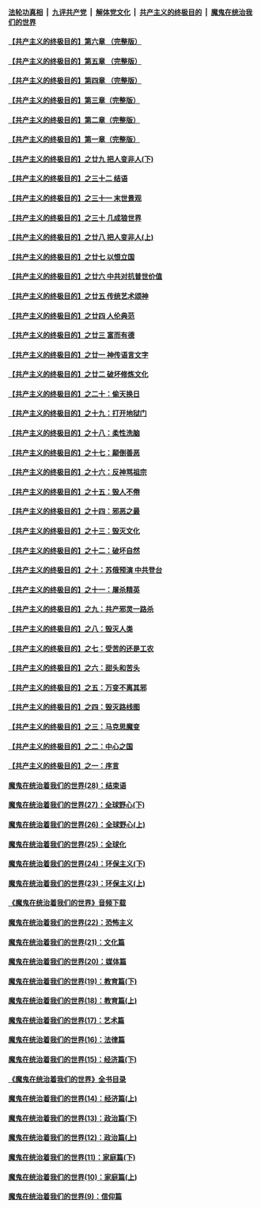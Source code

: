 

####  [法轮功真相](../../../../basic/blob/master/README.md?t=05251931) &nbsp;|&nbsp; [九评共产党](../../../../9ping.md/blob/master/README.md?t=05251931) &nbsp;|&nbsp; [解体党文化](../../../../jtdwh.md/blob/master/README.md?t=05251931)  &nbsp;|&nbsp; [共产主义的终极目的](../../../../gczydzjmd.md/blob/master/README.md?t=05251931) &nbsp;|&nbsp; [魔鬼在统治我们的世界](../../../../mgztzwmdsj.md/blob/master/README.md?t=05251931) 

#### [【共产主义的终极目的】第六章 （完整版）](../pages/nsc422/n11428913.md?t=05251931) 

#### [【共产主义的终极目的】第五章 （完整版）](../pages/nsc422/n11428912.md?t=05251931) 

#### [【共产主义的终极目的】第四章 （完整版）](../pages/nsc422/n11428907.md?t=05251931) 

#### [【共产主义的终极目的】第三章（完整版）](../pages/nsc422/n11428848.md?t=05251931) 

#### [【共产主义的终极目的】第二章（完整版）](../pages/nsc422/n11428831.md?t=05251931) 

#### [【共产主义的终极目的】第一章（完整版）](../pages/nsc422/n11417651.md?t=05251931) 

#### [【共产主义的终极目的】之廿九 把人变非人(下)](../pages/nsc422/n11344140.md?t=05251931) 

#### [【共产主义的终极目的】之三十二 结语](../pages/nsc422/n11360535.md?t=05251931) 

#### [【共产主义的终极目的】之三十一 末世景观](../pages/nsc422/n11351129.md?t=05251931) 

#### [【共产主义的终极目的】之三十 几成狼世界](../pages/nsc422/n11348280.md?t=05251931) 

#### [【共产主义的终极目的】之廿八 把人变非人(上)](../pages/nsc422/n11340492.md?t=05251931) 

#### [【共产主义的终极目的】之廿七 以恨立国](../pages/nsc422/n11336944.md?t=05251931) 

#### [【共产主义的终极目的】之廿六 中共对抗普世价值](../pages/nsc422/n11324785.md?t=05251931) 

#### [【共产主义的终极目的】之廿五 传统艺术颂神](../pages/nsc422/n11296396.md?t=05251931) 

#### [【共产主义的终极目的】之廿四 人伦典范](../pages/nsc422/n11296397.md?t=05251931) 

#### [【共产主义的终极目的】之廿三 富而有德](../pages/nsc422/n11283598.md?t=05251931) 

#### [【共产主义的终极目的】之廿一 神传语言文字](../pages/nsc422/n11263265.md?t=05251931) 

#### [【共产主义的终极目的】之廿二 破坏修炼文化](../pages/nsc422/n11245728.md?t=05251931) 

#### [【共产主义的终极目的】之二十：偷天换日](../pages/nsc422/n11238846.md?t=05251931) 

#### [【共产主义的终极目的】之十九：打开地狱门](../pages/nsc422/n11206376.md?t=05251931) 

#### [【共产主义的终极目的】之十八：柔性洗脑](../pages/nsc422/n11199994.md?t=05251931) 

#### [【共产主义的终极目的】之十七：颠倒善恶](../pages/nsc422/n11179782.md?t=05251931) 

#### [【共产主义的终极目的】之十六：反神骂祖宗](../pages/nsc422/n11166798.md?t=05251931) 

#### [【共产主义的终极目的】之十五：毁人不倦](../pages/nsc422/n11166792.md?t=05251931) 

#### [【共产主义的终极目的】之十四：邪恶之最](../pages/nsc422/n11150249.md?t=05251931) 

#### [【共产主义的终极目的】之十三：毁灭文化](../pages/nsc422/n11135227.md?t=05251931) 

#### [【共产主义的终极目的】之十二：破坏自然](../pages/nsc422/n11135214.md?t=05251931) 

#### [【共产主义的终极目的】之十：苏俄预演 中共登台](../pages/nsc422/n11118424.md?t=05251931) 

#### [【共产主义的终极目的】之十一：屠杀精英](../pages/nsc422/n11118442.md?t=05251931) 

#### [【共产主义的终极目的】之九：共产邪灵一路杀](../pages/nsc422/n11114139.md?t=05251931) 

#### [【共产主义的终极目的】之八：毁灭人类](../pages/nsc422/n11108503.md?t=05251931) 

#### [【共产主义的终极目的】之七：受苦的还是工农](../pages/nsc422/n11101809.md?t=05251931) 

#### [【共产主义的终极目的】之六：甜头和苦头](../pages/nsc422/n11096971.md?t=05251931) 

#### [【共产主义的终极目的】之五：万变不离其邪](../pages/nsc422/n11091285.md?t=05251931) 

#### [【共产主义的终极目的】之四：毁灭路线图](../pages/nsc422/n11086284.md?t=05251931) 

#### [【共产主义的终极目的】之三：马克思魔变](../pages/nsc422/n11061941.md?t=05251931) 

#### [【共产主义的终极目的】之二：中心之国](../pages/nsc422/n11047728.md?t=05251931) 

#### [【共产主义的终极目的】之一：序言](../pages/nsc422/n11086077.md?t=05251931) 

#### [魔鬼在统治着我们的世界(28)：结束语](../pages/nsc422/n10936246.md?t=05251931) 

#### [魔鬼在统治着我们的世界(27)：全球野心(下)](../pages/nsc422/n10928319.md?t=05251931) 

#### [魔鬼在统治着我们的世界(26)：全球野心(上)](../pages/nsc422/n10900318.md?t=05251931) 

#### [魔鬼在统治着我们的世界(25)：全球化](../pages/nsc422/n10788205.md?t=05251931) 

#### [魔鬼在统治着我们的世界(24)：环保主义(下)](../pages/nsc422/n10695307.md?t=05251931) 

#### [魔鬼在统治着我们的世界(23)：环保主义(上)](../pages/nsc422/n10688613.md?t=05251931) 

#### [《魔鬼在统治着我们的世界》音频下载](../pages/nsc422/n10635553.md?t=05251931) 

#### [魔鬼在统治着我们的世界(22)：恐怖主义](../pages/nsc422/n10614727.md?t=05251931) 

#### [魔鬼在统治着我们的世界(21)：文化篇](../pages/nsc422/n10597706.md?t=05251931) 

#### [魔鬼在统治着我们的世界(20)：媒体篇](../pages/nsc422/n10586579.md?t=05251931) 

#### [魔鬼在统治着我们的世界(19)：教育篇(下)](../pages/nsc422/n10564808.md?t=05251931) 

#### [魔鬼在统治着我们的世界(18)：教育篇(上)](../pages/nsc422/n10526970.md?t=05251931) 

#### [魔鬼在统治着我们的世界(17)：艺术篇](../pages/nsc422/n10499093.md?t=05251931) 

#### [魔鬼在统治着我们的世界(16)：法律篇](../pages/nsc422/n10485969.md?t=05251931) 

#### [魔鬼在统治着我们的世界(15)：经济篇(下)](../pages/nsc422/n10469975.md?t=05251931) 

#### [《魔鬼在统治着我们的世界》全书目录](../pages/nsc422/n10464261.md?t=05251931) 

#### [魔鬼在统治着我们的世界(14)：经济篇(上)](../pages/nsc422/n10457370.md?t=05251931) 

#### [魔鬼在统治着我们的世界(13)：政治篇(下)](../pages/nsc422/n10448270.md?t=05251931) 

#### [魔鬼在统治着我们的世界(12)：政治篇(上)](../pages/nsc422/n10444576.md?t=05251931) 

#### [魔鬼在统治着我们的世界(11)：家庭篇(下)](../pages/nsc422/n10440961.md?t=05251931) 

#### [魔鬼在统治着我们的世界(10)：家庭篇(上)](../pages/nsc422/n10435448.md?t=05251931) 

#### [魔鬼在统治着我们的世界(9)：信仰篇](../pages/nsc422/n10432159.md?t=05251931) 

